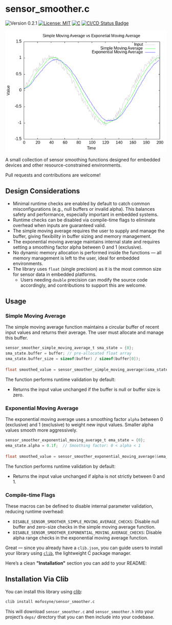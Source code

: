 # sensor_smoother.c

<versionBadge>![Version 0.2.1](https://img.shields.io/badge/version-0.2.1-blue.svg)</versionBadge>
[![License: MIT](https://img.shields.io/badge/License-MIT-yellow.svg)](https://opensource.org/licenses/MIT)
[![C](https://img.shields.io/badge/Language-C-blue.svg)](https://en.wikipedia.org/wiki/C_(programming_language))
[![CI/CD Status Badge](https://github.com/mofosyne/sensor_smoother.c/actions/workflows/ci.yml/badge.svg)](https://github.com/mofosyne/sensor_smoother.c/actions)

![](test.png)

A small collection of sensor smoothing functions designed for embedded devices and other resource-constrained environments.

Pull requests and contributions are welcome!

## Design Considerations

* Minimal runtime checks are enabled by default to catch common misconfigurations (e.g., null buffers or invalid alpha). This balances safety and performance, especially important in embedded systems.
* Runtime checks can be disabled via compile-time flags to eliminate overhead when inputs are guaranteed valid.
* The simple moving average requires the user to supply and manage the buffer, giving flexibility in buffer sizing and memory management.
* The exponential moving average maintains internal state and requires setting a smoothing factor alpha between 0 and 1 (exclusive).
* No dynamic memory allocation is performed inside the functions — all memory management is left to the user, ideal for embedded environments.
* The library uses `float` (single precision) as it is the most common size for sensor data in embedded platforms.
    - Users needing `double` precision can modify the source code accordingly, and contributions to support this are welcome.

## Usage

### Simple Moving Average

The simple moving average function maintains a circular buffer of recent input values and returns their average. The user must allocate and manage this buffer.

```c
sensor_smoother_simple_moving_average_t sma_state = {0};
sma_state.buffer = buffer; // pre-allocated float array
sma_state.buffer_size = sizeof(buffer) / sizeof(buffer[0]);

float smoothed_value = sensor_smoother_simple_moving_average(&sma_state, input);
```

The function performs runtime validation by default:
* Returns the input value unchanged if the buffer is null or buffer size is zero.

### Exponential Moving Average

The exponential moving average uses a smoothing factor `alpha` between 0 (exclusive) and 1 (exclusive) to weight new input values. Smaller alpha values smooth more aggressively.

```c
sensor_smoother_exponential_moving_average_t ema_state = {0};
ema_state.alpha = 0.1f;  // Smoothing factor: 0 < alpha < 1

float smoothed_value = sensor_smoother_exponential_moving_average(&ema_state, input);
```

The function performs runtime validation by default:
* Returns the input value unchanged if alpha is not strictly between 0 and 1.

### Compile-time Flags

These macros can be defined to disable internal parameter validation, reducing runtime overhead:
* `DISABLE_SENSOR_SMOOTHER_SIMPLE_MOVING_AVERAGE_CHECKS`: Disable null buffer and zero-size checks in the simple moving average function.
* `DISABLE_SENSOR_SMOOTHER_EXPONENTIAL_MOVING_AVERAGE_CHECKS`: Disable alpha range checks in the exponential moving average function.

Great — since you already have a `clib.json`, you can guide users to install your library using [`clib`](https://github.com/clibs/clib), the lightweight C package manager.

Here’s a clean **"Installation"** section you can add to your README:

## Installation Via Clib

You can install this library using [clib](https://github.com/clibs/clib):

```sh
clib install mofosyne/sensor_smoother.c
```

This will download `sensor_smoother.c` and `sensor_smoother.h` into your project’s `deps/` directory that you can then include into your codebase.

